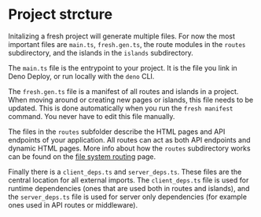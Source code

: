 # Project strcture

Initalizing a fresh project will generate multiple files. For now the most
important files are `main.ts`, `fresh.gen.ts`, the route modules in the `routes`
subdirectory, and the islands in the `islands` subdirectory.

The `main.ts` file is the entrypoint to your project. It is the file you link in
Deno Deploy, or run locally with the `deno` CLI.

The `fresh.gen.ts` file is a manifest of all routes and islands in a project.
When moving around or creating new pages or islands, this file needs to be
updated. This is done automatically when you run the `fresh manifest` command.
You never have to edit this file manually.

The files in the `routes` subfolder describe the HTML pages and API endpoints of
your application. All routes can act as both API endpoints and dynamic HTML
pages. More info about how the `routes` subdirectory works can be found on the
[file system routing](./file-system-routing.md) page.

Finally there is a `client_deps.ts` and `server_deps.ts`. These files are the
central location for all external imports. The `client_deps.ts` file is used for
runtime dependencies (ones that are used both in routes and islands), and the
`server_deps.ts` file is used for server only dependencies (for example ones
used in API routes or middleware).
